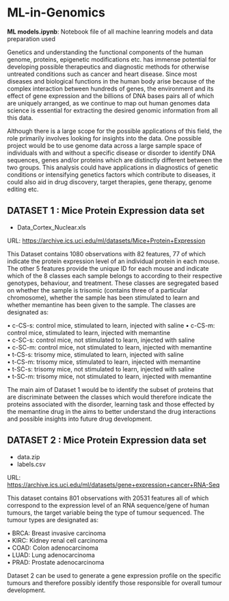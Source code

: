 # ML-in-Genomics

**ML models.ipynb**: Notebook file of all machine leanring models and data preparation used

Genetics and understanding the functional components of the human genome, proteins, epigenetic modifications etc. has immense potential for developing possible therapeutics and diagnostic methods for otherwise untreated conditions such as cancer and heart disease. Since most diseases and biological functions in the human body arise because of the complex interaction between hundreds of genes, the environment and its effect of gene expression and the billions of DNA bases pairs all of which are uniquely arranged, as we continue to map out human genomes data science is essential for extracting the desired genomic information from all this data.

Although there is a large scope for the possible applications of this field, the role primarily involves looking for insights into the data. One possible project would be to use genome data across a large sample space of individuals with and without a specific disease or disorder to identify DNA sequences, genes and/or proteins which are distinctly different between the two groups. This analysis could have applications in diagnostics of genetic conditions or intensifying genetics factors which contribute to diseases, it could also aid in drug discovery, target therapies, gene therapy, genome editing etc.


## DATASET 1 : Mice Protein Expression data set
- Data_Cortex_Nuclear.xls

URL: https://archive.ics.uci.edu/ml/datasets/Mice+Protein+Expression 

This Dataset contains 1080 observations with 82 features, 77 of which indicate the protein expression level of an individual protein in each mouse. The other 5 features provide the unique ID for each mouse and indicate which of the 8 classes each sample belongs to according to their respective genotypes, behaviour, and treatment. These classes are segregated based on whether the sample is trisomic (contains three of a particular chromosome), whether the sample has been stimulated to learn and whether memantine has been given to the sample. The classes are designated as:  

•	c-CS-s: control mice, stimulated to learn, injected with saline 
•	c-CS-m: control mice, stimulated to learn, injected with memantine  
•	c-SC-s: control mice, not stimulated to learn, injected with saline  
•	c-SC-m: control mice, not stimulated to learn, injected with memantine  
•	t-CS-s: trisomy mice, stimulated to learn, injected with saline  
•	t-CS-m: trisomy mice, stimulated to learn, injected with memantine  
•	t-SC-s: trisomy mice, not stimulated to learn, injected with saline  
•	t-SC-m: trisomy mice, not stimulated to learn, injected with memantine  

The main aim of Dataset 1 would be to identify the subset of proteins that are discriminate between the classes which would therefore indicate the proteins associated with the disorder, learning task and those effected by the memantine drug in the aims to better understand the drug interactions and possible insights into future drug development. 

## DATASET 2 : Mice Protein Expression data set
- data.zip 
- labels.csv 

URL: https://archive.ics.uci.edu/ml/datasets/gene+expression+cancer+RNA-Seq 

This dataset contains 801 observations with 20531 features all of which correspond to the expression level of an RNA sequence/gene of human tumours, the target variable being the type of tumour sequenced.  The tumour types are designated as: 

•	BRCA: Breast invasive carcinoma  
•	KIRC:  Kidney renal cell carcinoma  
•	COAD: Colon adenocarcinoma     
•	LUAD: Lung adenocarcinoma     
•	PRAD: Prostate adenocarcinoma         



Dataset 2 can be used to generate a gene expression profile on the specific tumours and therefore possibly identify those responsible for overall tumour development.  
